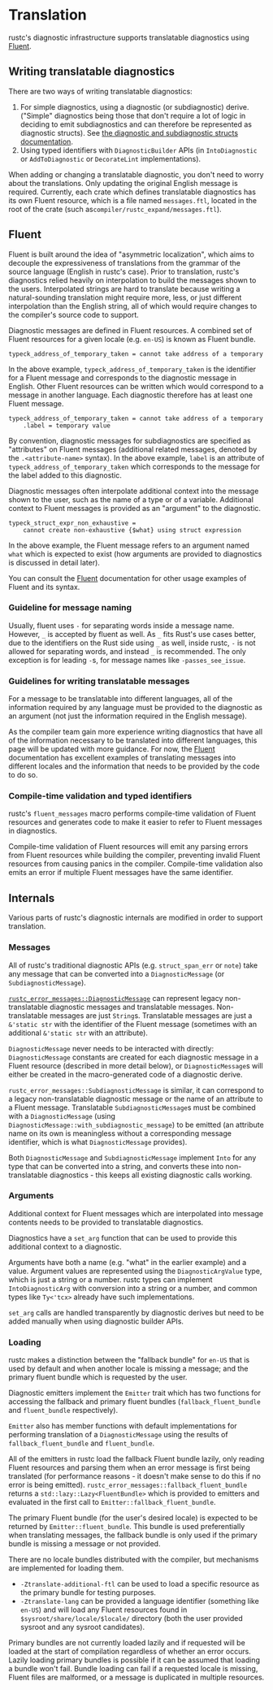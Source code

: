 # Translation

rustc's diagnostic infrastructure supports translatable diagnostics using
[Fluent].

## Writing translatable diagnostics

There are two ways of writing translatable diagnostics:

1. For simple diagnostics, using a diagnostic (or subdiagnostic) derive.
   ("Simple" diagnostics being those that don't require a lot of logic in
   deciding to emit subdiagnostics and can therefore be represented as
   diagnostic structs). See [the diagnostic and subdiagnostic structs
   documentation](./diagnostic-structs.md).
2. Using typed identifiers with `DiagnosticBuilder` APIs (in
   `IntoDiagnostic` or `AddToDiagnostic` or `DecorateLint` implementations).

When adding or changing a translatable diagnostic,
you don't need to worry about the translations.
Only updating the original English message is required.
Currently,
each crate which defines translatable diagnostics has its own Fluent resource,
which is a file named `messages.ftl`,
located in the root of the crate
(such as`compiler/rustc_expand/messages.ftl`).

## Fluent

Fluent is built around the idea of "asymmetric localization", which aims to
decouple the expressiveness of translations from the grammar of the source
language (English in rustc's case). Prior to translation, rustc's diagnostics
relied heavily on interpolation to build the messages shown to the users.
Interpolated strings are hard to translate because writing a natural-sounding
translation might require more, less, or just different interpolation than the
English string, all of which would require changes to the compiler's source
code to support.

Diagnostic messages are defined in Fluent resources. A combined set of Fluent
resources for a given locale (e.g. `en-US`) is known as Fluent bundle.

```fluent
typeck_address_of_temporary_taken = cannot take address of a temporary
```

In the above example, `typeck_address_of_temporary_taken` is the identifier for
a Fluent message and corresponds to the diagnostic message in English. Other
Fluent resources can be written which would correspond to a message in another
language. Each diagnostic therefore has at least one Fluent message.

```fluent
typeck_address_of_temporary_taken = cannot take address of a temporary
    .label = temporary value
```

By convention, diagnostic messages for subdiagnostics are specified as
"attributes" on Fluent messages (additional related messages, denoted by the
`.<attribute-name>` syntax). In the above example, `label` is an attribute of
`typeck_address_of_temporary_taken` which corresponds to the message for the
label added to this diagnostic.

Diagnostic messages often interpolate additional context into the message shown
to the user, such as the name of a type or of a variable. Additional context to
Fluent messages is provided as an "argument" to the diagnostic.

```fluent
typeck_struct_expr_non_exhaustive =
    cannot create non-exhaustive {$what} using struct expression
```

In the above example, the Fluent message refers to an argument named `what`
which is expected to exist (how arguments are provided to diagnostics is
discussed in detail later).

You can consult the [Fluent] documentation for other usage examples of Fluent
and its syntax.

### Guideline for message naming

Usually, fluent uses `-` for separating words inside a message name. However,
`_` is accepted by fluent as well. As `_` fits Rust's use cases better, due to
the identifiers on the Rust side using `_` as well, inside rustc, `-` is not
allowed for separating words, and instead `_` is recommended. The only exception
is for leading `-`s, for message names like `-passes_see_issue`.

### Guidelines for writing translatable messages

For a message to be translatable into different languages, all of the
information required by any language must be provided to the diagnostic as an
argument (not just the information required in the English message).

As the compiler team gain more experience writing diagnostics that have all of
the information necessary to be translated into different languages, this page
will be updated with more guidance. For now, the [Fluent] documentation has
excellent examples of translating messages into different locales and the
information that needs to be provided by the code to do so.

### Compile-time validation and typed identifiers

rustc's `fluent_messages` macro performs compile-time validation of Fluent
resources and generates code to make it easier to refer to Fluent messages in
diagnostics.

Compile-time validation of Fluent resources will emit any parsing errors
from Fluent resources while building the compiler, preventing invalid Fluent
resources from causing panics in the compiler. Compile-time validation also
emits an error if multiple Fluent messages have the same identifier.

## Internals

Various parts of rustc's diagnostic internals are modified in order to support
translation.

### Messages

All of rustc's traditional diagnostic APIs (e.g. `struct_span_err` or `note`)
take any message that can be converted into a `DiagnosticMessage` (or
`SubdiagnosticMessage`).

[`rustc_error_messages::DiagnosticMessage`] can represent legacy non-translatable
diagnostic messages and translatable messages. Non-translatable messages are
just `String`s. Translatable messages are just a `&'static str` with the
identifier of the Fluent message (sometimes with an additional `&'static str`
with an attribute).

`DiagnosticMessage` never needs to be interacted with directly:
`DiagnosticMessage` constants are created for each diagnostic message in a
Fluent resource (described in more detail below), or `DiagnosticMessage`s will
either be created in the macro-generated code of a diagnostic derive.

`rustc_error_messages::SubdiagnosticMessage` is similar, it can correspond to a
legacy non-translatable diagnostic message or the name of an attribute to a
Fluent message. Translatable `SubdiagnosticMessage`s must be combined with a
`DiagnosticMessage` (using `DiagnosticMessage::with_subdiagnostic_message`) to
be emitted (an attribute name on its own is meaningless without a corresponding
message identifier, which is what `DiagnosticMessage` provides).

Both `DiagnosticMessage` and `SubdiagnosticMessage` implement `Into` for any
type that can be converted into a string, and converts these into
non-translatable diagnostics - this keeps all existing diagnostic calls
working.

### Arguments

Additional context for Fluent messages which are interpolated into message
contents needs to be provided to translatable diagnostics.

Diagnostics have a `set_arg` function that can be used to provide this
additional context to a diagnostic.

Arguments have both a name (e.g. "what" in the earlier example) and a value.
Argument values are represented using the `DiagnosticArgValue` type, which is
just a string or a number. rustc types can implement `IntoDiagnosticArg` with
conversion into a string or a number, and common types like `Ty<'tcx>` already
have such implementations.

`set_arg` calls are handled transparently by diagnostic derives but need to be
added manually when using diagnostic builder APIs.

### Loading

rustc makes a distinction between the "fallback bundle" for `en-US` that is used
by default and when another locale is missing a message; and the primary fluent
bundle which is requested by the user.

Diagnostic emitters implement the `Emitter` trait which has two functions for
accessing the fallback and primary fluent bundles (`fallback_fluent_bundle` and
`fluent_bundle` respectively).

`Emitter` also has member functions with default implementations for performing
translation of a `DiagnosticMessage` using the results of
`fallback_fluent_bundle` and `fluent_bundle`.

All of the emitters in rustc load the fallback Fluent bundle lazily, only
reading Fluent resources and parsing them when an error message is first being
translated (for performance reasons - it doesn't make sense to do this if no
error is being emitted). `rustc_error_messages::fallback_fluent_bundle` returns
a `std::lazy::Lazy<FluentBundle>` which is provided to emitters and evaluated
in the first call to `Emitter::fallback_fluent_bundle`.

The primary Fluent bundle (for the user's desired locale) is expected to be
returned by `Emitter::fluent_bundle`. This bundle is used preferentially when
translating messages, the fallback bundle is only used if the primary bundle is
missing a message or not provided.

There are no locale bundles distributed with the compiler,
but mechanisms are implemented for loading them.

- `-Ztranslate-additional-ftl` can be used to load a specific resource as the
  primary bundle for testing purposes.
- `-Ztranslate-lang` can be provided a language identifier (something like
  `en-US`) and will load any Fluent resources found in
  `$sysroot/share/locale/$locale/` directory (both the user provided
  sysroot and any sysroot candidates).

Primary bundles are not currently loaded lazily and if requested will be loaded
at the start of compilation regardless of whether an error occurs. Lazily
loading primary bundles is possible if it can be assumed that loading a bundle
won't fail. Bundle loading can fail if a requested locale is missing, Fluent
files are malformed, or a message is duplicated in multiple resources.

[Fluent]: https://projectfluent.org
[`compiler/rustc_borrowck/messages.ftl`]: https://github.com/rust-lang/rust/blob/HEAD/compiler/rustc_borrowck/messages.ftl
[`compiler/rustc_parse/messages.ftl`]: https://github.com/rust-lang/rust/blob/HEAD/compiler/rustc_parse/messages.ftl
[`rustc_error_messages::DiagnosticMessage`]: https://doc.rust-lang.org/nightly/nightly-rustc/rustc_error_messages/enum.DiagnosticMessage.html
